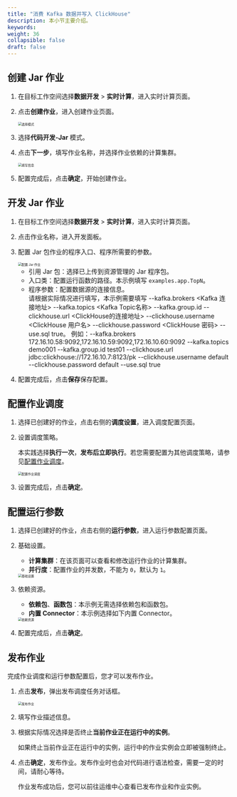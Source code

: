 ```yaml
---
title: "消费 Kafka 数据并写入 ClickHouse"
description: 本小节主要介绍。 
keywords: 
weight: 36
collapsible: false
draft: false
---
```


## 创建 Jar 作业

1. 在目标工作空间选择**数据开发** > **实时计算**，进入实时计算页面。
2. 点击**创建作业**，进入创建作业页面。
   
   <img src="/bigdata/dataomnis/_images/choose_model_jar.png" alt="选择模式" style="zoom:50%;" />

3. 选择**代码开发-Jar** 模式。
4. 点击**下一步**，填写作业名称，并选择作业依赖的计算集群。
   
   <img src="/bigdata/dataomnis/_images/job_basic.png" alt="填写信息" style="zoom:50%;" />

5. 配置完成后，点击**确定**，开始创建作业。

## 开发 Jar 作业

1. 在目标工作空间选择**数据开发** > **实时计算**，进入实时计算页面。
2. 点击作业名称，进入开发面板。
3. 配置 Jar 包作业的程序入口、程序所需要的参数。
   
   <img src="/bigdata/dataomnis/_images/job_jar_edit02.png" alt="配置 Jar 作业" style="zoom:50%;" />

   - 引用 Jar 包：选择已上传到资源管理的 Jar 程序包。
   - 入口类：配置运行函数的路径。本示例填写 `examples.app.TopN`。
   - 程序参数：配置数据源的连接信息。   
     请根据实际情况进行填写，本示例需要填写 --kafka.brokers <Kafka 连接地址> --kafka.topics <Kafka Topic名称> --kafka.group.id <Kafka Group ID> --clickhouse.url <ClickHouse的连接地址> --clickhouse.username <ClickHouse 用户名> --clickhouse.password <ClickHouse 密码> --use.sql true。
     例如：--kafka.brokers 172.16.10.58:9092,172.16.10.59:9092,172.16.10.60:9092 --kafka.topics demo001 --kafka.group.id test01 --clickhouse.url jdbc:clickhouse://172.16.10.7:8123/pk --clickhouse.username default --clickhouse.password default --use.sql true

4. 配置完成后，点击**保存**保存配置。

## 配置作业调度

1. 选择已创建好的作业，点击右侧的**调度设置**，进入调度配置页面。    
2. 设置调度策略。   
   
   本实践选择**执行一次**，**发布后立即执行**。若您需要配置为其他调度策略，请参见[配置作业调度](../../../manual/data_development/job/scheduling_job)。

   <img src="/bigdata/dataomnis/_images/bp_schedule_jar.png" alt="配置作业调度" style="zoom:50%;" />

3. 设置完成后，点击**确定**。

## 配置运行参数

1. 选择已创建好的作业，点击右侧的**运行参数**，进入运行参数配置页面。 

2. 基础设置。
   
   - **计算集群**：在该页面可以查看和修改运行作业的计算集群。
   - **并行度**：配置作业的并发数，不能为 `0`，默认为 `1`。

   <img src="/bigdata/dataomnis/_images/bp_enviroment_jar_1.png" alt="基础设置" style="zoom:50%;" />
   
3. 依赖资源。

   - **依赖包**、**函数包**：本示例无需选择依赖包和函数包。
   - **内置 Connector**：本示例选择如下内置 Connector。
   
   <img src="/bigdata/dataomnis/_images/bp_enviroment_jar_2.png" alt="依赖资源" style="zoom:50%;" />

4. 配置完成后，点击**确定**。

## 发布作业

完成作业调度和运行参数配置后，您才可以发布作业。

1. 点击**发布**，弹出发布调度任务对话框。

   <img src="/bigdata/dataomnis/_images/publish_job.png" alt="发布作业" style="zoom:50%;" />

2. 填写作业描述信息。
3. 根据实际情况选择是否终止**当前作业正在运行中的实例**。
   
   如果终止当前作业正在运行中的实例，运行中的作业实例会立即被强制终止。

4. 点击**确定**，发布作业。发布作业时也会对代码进行语法检查，需要一定的时间，请耐心等待。

   作业发布成功后，您可以前往运维中心查看已发布作业和作业实例。